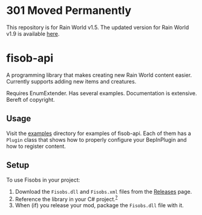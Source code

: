 # 301 Moved Permanently
This repository is for Rain World v1.5. The updated version for Rain World v1.9 is available [here](https://github.com/Dual-Iron/fisobs#readme).

# fisob-api
A programming library that makes creating new Rain World content easier. Currently supports adding new items and creatures.

Requires EnumExtender. Has several examples. Documentation is extensive. Bereft of copyright.

## Usage
Visit the [examples](examples) directory for examples of fisob-api. Each of them has a `Plugin` class that shows how to properly configure your BepInPlugin and how to register content.

## Setup
To use Fisobs in your project:
1. Download the `Fisobs.dll` and `Fisobs.xml` files from the [Releases](https://github.com/Dual-Iron/fisob-api/releases/latest) page.
2. Reference the library in your C# project.<sup>[?](https://docs.microsoft.com/en-us/visualstudio/ide/managing-references-in-a-project?view=vs-2022)</sup>
3. When (if) you release your mod, package the `Fisobs.dll` file with it.
